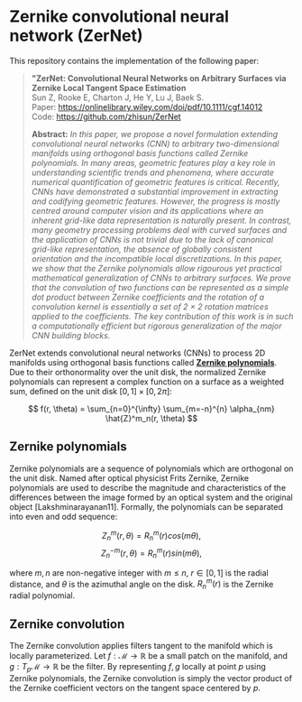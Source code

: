 # Zernike convolutional neural network (ZerNet)

This repository contains the implementation of the following paper:

> **"ZerNet: Convolutional Neural Networks on Arbitrary Surfaces via Zernike Local Tangent Space Estimation**<br>
> Sun Z, Rooke E, Charton J, He Y, Lu J, Baek S. <br>
> Paper: https://onlinelibrary.wiley.com/doi/pdf/10.1111/cgf.14012 <br>
> Code: https://github.com/zhisun/ZerNet
>
> **Abstract:** *In this paper, we propose a novel formulation extending convolutional neural networks (CNN) to arbitrary two-dimensional manifolds using orthogonal basis functions called Zernike polynomials. In many areas, geometric features play a key role in understanding scientific trends and phenomena, where accurate numerical quantification of geometric features is critical. Recently, CNNs have demonstrated a substantial improvement in extracting and codifying geometric features. However, the progress is mostly centred around computer vision and its applications where an inherent grid-like data representation is naturally present. In contrast, many geometry processing problems deal with curved surfaces and the application of CNNs is not trivial due to the lack of canonical grid-like representation, the absence of globally consistent orientation and the incompatible local discretizations. In this paper, we show that the Zernike polynomials allow rigourous yet practical mathematical generalization of CNNs to arbitrary surfaces. We prove that the convolution of two functions can be represented as a simple dot product between Zernike coefficients and the rotation of a convolution kernel is essentially a set of 2 × 2 rotation matrices applied to the coefficients. The key contribution of this work is in such a computationally efficient but rigorous generalization of the major CNN building blocks.*


ZerNet extends convolutional neural networks (CNNs) to process 2D manifolds using orthogonal basis functions called [**Zernike polynomials**](https://en.wikipedia.org/wiki/Zernike_polynomials). Due to their orthonormality over the unit disk, the normalized Zernike polynomials can represent a complex function on a surface as a weighted sum, defined on the unit disk $[0,1] \times [0,2\pi]$:

$$ f(r, \theta) = \sum_{n=0}^{\infty} \sum_{m=-n}^{n} \alpha_{nm} \hat{Z}^m_n(r, \theta) $$


## Zernike polynomials

Zernike polynomials are a sequence of polynomials which are orthogonal on the unit disk. Named after optical physicist Frits Zernike, Zernike polynomials are used to describe the magnitude and characteristics of the differences between the image formed by an optical system and the original object [Lakshminarayanan11]. Formally, the polynomials can be separated into even and odd sequence: 

$$ Z^m_n(r, \theta) = R^m_n(r) cos(m\theta), $$
$$ Z^{-m}_n(r, \theta) = R^m_n(r) sin(m\theta), $$

where $m, n$ are non-negative integer with $m \le n$, $r \in [0, 1]$ is the radial distance, and $\theta$ is the azimuthal angle on the disk. $R^m_n(r)$ is the Zernike radial polynomial.

## Zernike convolution

The Zernike convolution applies filters tangent to the manifold which is locally parameterized. Let $f: \mathcal{M} \rightarrow \mathbb{R}$ be a small patch on the manifold, and $g: T_p \mathcal{M} \rightarrow \mathbb{R}$ be the filter. By representing $f, g$ locally at point $p$ using Zernike polynomials, the Zernike convolution is simply the vector product of the Zernike coefficient vectors on the tangent space centered by $p$.
